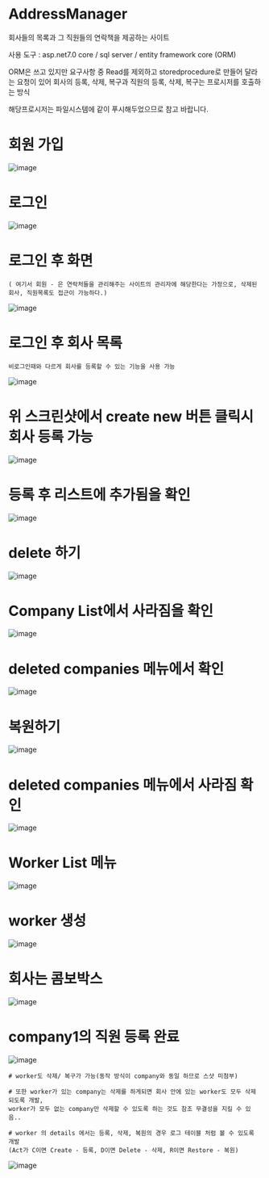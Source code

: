 # AddressManager

회사들의 목록과 그 직원들의 연락책을 제공하는 사이트

사용 도구 : asp.net7.0 core / sql server / entity framework core (ORM)

ORM은 쓰고 있지만 요구사항 중 Read를 제외하고 storedprocedure로 만들어 달라는 요청이 있어 
회사의 등록, 삭제, 복구과
직원의 등록, 삭제, 복구는 프로시저를 호출하는 방식

해당프로시저는 파일시스템에 같이 푸시해두었으므로 참고 바랍니다.

# 회원 가입
![image](https://github.com/msab2170/ManageContact/assets/115135514/8e47c0c5-3f3d-4470-85a8-fbbb243a989e)

# 로그인
![image](https://github.com/msab2170/ManageContact/assets/115135514/c7bbdc44-36c9-48e5-8d17-cbc446377127)

# 로그인 후 화면 
    ( 여기서 회원 - 은 연락처들을 관리해주는 사이트의 관리자에 해당한다는 가정으로, 삭제된 회사, 직원목록도 접근이 가능하다.)
![image](https://github.com/msab2170/ManageContact/assets/115135514/04bdbb65-961a-421b-af39-1883b9a77469)

# 로그인 후 회사 목록 
    비로그인때와 다르게 회사를 등록할 수 있는 기능을 사용 가능
![image](https://github.com/msab2170/ManageContact/assets/115135514/67554e5f-7558-4289-b104-4622ddd32aec)

# 위 스크린샷에서 create new 버튼 클릭시 회사 등록 가능
![image](https://github.com/msab2170/ManageContact/assets/115135514/6bfc82c4-cecd-4dce-b399-722e3736335c)

# 등록 후 리스트에 추가됨을 확인
![image](https://github.com/msab2170/ManageContact/assets/115135514/a52d2b44-ea08-4ed5-bb8b-ee7f7e3871c7)

# delete 하기
![image](https://github.com/msab2170/ManageContact/assets/115135514/36f253be-1e44-465e-8af7-37ab28da9632)

# Company List에서 사라짐을 확인
![image](https://github.com/msab2170/ManageContact/assets/115135514/609d3d5e-2ae6-4215-a2bf-4bb8e81d6200)


# deleted companies 메뉴에서 확인
![image](https://github.com/msab2170/ManageContact/assets/115135514/fa4d7e52-2d2e-43c9-94dc-32c34d7e601d)

# 복원하기
![image](https://github.com/msab2170/ManageContact/assets/115135514/9dce16d1-db41-45f4-a7f0-bc608e09878a)

# deleted companies 메뉴에서 사라짐 확인
![image](https://github.com/msab2170/ManageContact/assets/115135514/0e5842fe-09f3-4762-8e1e-8ca7badee0e9)

# Worker List 메뉴
![image](https://github.com/msab2170/ManageContact/assets/115135514/e0ead268-2b40-46c0-adea-93ef150532ac)

# worker 생성
![image](https://github.com/msab2170/ManageContact/assets/115135514/ced51902-bb17-46d9-baef-748589b33954)

# 회사는 콤보박스
![image](https://github.com/msab2170/ManageContact/assets/115135514/673c2895-f3fc-47cb-8d63-729bb7b85341)

# company1의 직원 등록 완료
![image](https://github.com/msab2170/ManageContact/assets/115135514/db7655c0-bfe3-4533-8dfe-6a90574b0201)

    # worker도 삭제/ 복구가 가능(동작 방식이 company와 동일 하므로 스샷 미첨부)

    # 또한 worker가 있는 company는 삭제를 하게되면 회사 안에 있는 worker도 모두 삭제 되도록 개발,
    worker가 모두 없는 company만 삭제할 수 있도록 하는 것도 참조 무결성을 지킬 수 있음..

    # worker 의 details 에서는 등록, 삭제, 복원의 경우 로그 테이블 처럼 볼 수 있도록 개발
    (Act가 C이면 Create - 등록, D이면 Delete - 삭제, R이면 Restore - 복원)
![image](https://github.com/msab2170/ManageContact/assets/115135514/62aeecae-12bc-41d2-a2d6-4123b4836654)





